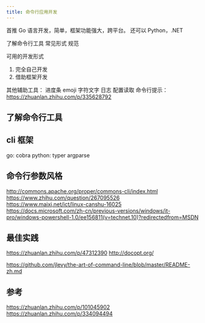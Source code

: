 ```yaml
---
title: 命令行应用开发
---
```


首推 Go 语言开发，简单，框架功能强大，跨平台。
还可以 Python，.NET

了解命令行工具
常见形式
规范

可用的开发形式
1. 完全自己开发
2. 借助框架开发

其他辅助工具：
进度条
emoji
字符文字
日志
配置读取
命令行提示：https://zhuanlan.zhihu.com/p/335628792

## 了解命令行工具


## cli 框架

go: cobra
python: typer argparse


## 命令行参数风格

http://commons.apache.org/proper/commons-cli/index.html
https://www.zhihu.com/question/267095526
https://www.maixj.net/ict/linux-canshu-16025
https://docs.microsoft.com/zh-cn/previous-versions/windows/it-pro/windows-powershell-1.0/ee156811(v=technet.10)?redirectedfrom=MSDN

## 最佳实践

https://zhuanlan.zhihu.com/p/47312390
http://docopt.org/

https://github.com/jlevy/the-art-of-command-line/blob/master/README-zh.md


## 参考

https://zhuanlan.zhihu.com/p/101045902
https://zhuanlan.zhihu.com/p/334094494